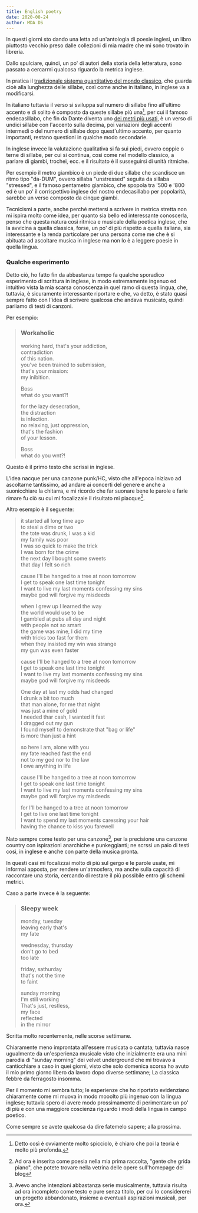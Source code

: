 ```yaml
---
title: English poetry
date: 2020-08-24
author: MDA DS
---
```


In questi giorni sto dando una letta ad un'antologia di poesie inglesi, un libro piuttosto vecchio preso dalle collezioni di mia madre che mi sono trovato in libreria.

Dallo spulciare, quindi, un po' di autori della storia della letteratura, sono passato a cercarmi qualcosa riguardo la metrica inglese.

In pratica il [tradizionale sistema quantitativo del mondo classico](https://it.wikipedia.org/wiki/Metrica_quantitativa#:~:text=La%20metrica%20quantitativa%20%C3%A8%20una,propria%20di%20molte%20lingue%20moderne.&text=Nella%20poesia%20italiana%20moderna%20vi,di%20riproporre%20l'antica%20metrica.), che guarda cioè alla lunghezza delle sillabe, così come anche in italiano, in inglese va a modificarsi.

In italiano tuttavia il verso si sviluppa sul numero di sillabe fino all'ultimo accento e di solito è composto da queste sillabe più una[^1], per cui il famoso endecasillabo, che fin da Dante diventa uno [dei metri più usati](https://www.eroicafenice.com/salotto-culturale/endecasillabi/), è un verso di undici sillabe con l'accento sulla decima, poi variazioni degli accenti intermedi o del numero di sillabe dopo quest'ultimo accento, per quanto importanti, restano questioni in qualche modo secondarie.

In inglese invece la valutazione qualitativa si fa sui piedi, ovvero coppie o terne di sillabe, per cui si continua, così come nel modello classico, a parlare di giambi, trochei, ecc. e il risultato è il susseguirsi di unità ritmiche.

Per esempio il metro giambico è un piede di due sillabe che scandisce un ritmo tipo "da-DUM", ovvero sillaba "unstressed" seguita da sillaba "stressed", e il famoso pentametro giambico, che spopola tra '500 e '800 ed è un po' il corrispettivo inglese del nostro endecasillabo per popolarità, sarebbe un verso composto da cinque giambi.

Tecnicismi a parte, anche perché mettersi a scrivere in metrica stretta non mi ispira molto come idea, per quanto sia bello ed interessante conoscerla, penso che questa natura così ritmica e musicale della poetica inglese, che la avvicina a quella classica, forse, un po' di più rispetto a quella italiana, sia interessante e la renda particolare per una persona come me che è si abituata ad ascoltare musica in inglese ma non lo è  a leggere poesie in quella lingua.

### Qualche esperimento

Detto ciò, ho fatto fin da abbastanza tempo fa qualche sporadico esperimento di scrittura in inglese, in modo estremamente ingenuo ed intuitivo vista la mia scarsa conoscenza in quel ramo di questa lingua, che, tuttavia, è sicuramente interessante riportare e che, va detto, è stato quasi sempre fatto con l'idea di scrivere qualcosa che andava musicato, quindi parliamo di testi di canzoni.

Per esempio:

> ### Workaholic
> 
> working hard, that's your addiction,<br>
> contradiction<br>
> of this nation.<br>
> you've been trained to submission,<br>
> that's your mission:<br>
> my inibition.<br>
>
> Boss<br>
> what do you want?!<br>
>
> for the lazy desecration,<br>
> the distraction<br>
> is infection.<br>
> no relaxing, just oppression,<br>
> that's the fashion<br>
> of your lesson.<br>
>
> Boss<br>
> what do you wnt?!<br>

Questo è il primo testo che scrissi in inglese.

L'idea nacque per una canzone punk/HC, visto che all'epoca iniziavo ad ascoltarne tantissimo, ad andare ai concerti del genere e anche a suonicchiare la chitarra, e mi ricordo che far suonare bene le parole e farle rimare fu ciò su cui mi focalizzaie il risultato mi piacque[^2].

Altro esempio è il seguente:

> it started all long time ago<br>
> to steal a dime or two<br>
> the tote was drunk, I was a kid<br>
> my family was poor<br>
> I was so quick to make the trick<br>
> I was born for the crime<br>
> the next day I bought some sweets<br>
> that day I felt so rich<br>
>
> cause I'll be hanged to a tree at noon tomorrow<br>
> I get to speak one last time tonight<br>
> I want to live my last moments confessing my sins<br>
> maybe god will forgive my misdeeds<br>
>
> when I grew up I learned the way<br>
> the world would use to be<br>
> I gambled at pubs all day and night<br>
> with people not so smart<br>
> the game was mine, I did my time<br>
> with tricks too fast for them<br>
> when they insisted my win was strange<br>
> my gun was even faster<br>
>
> cause I'll be hanged to a tree at noon tomorrow<br>
> I get to speak one last time tonight<br>
> I want to live my last moments confessing my sins<br>
> maybe god will forgive my misdeeds<br>
>
> One day at last my odds had changed<br>
> I drunk a bit too much<br>
> that man alone, for me that night<br>
> was just a mine of gold<br>
> I needed thar cash, I wanted it fast<br>
> I dragged out my gun<br>
> I found myself to demonstrate that "bag or life"<br>
> is more than just a hint<br>
>
> so here I am, alone with you<br>
> my fate reached fast the end<br>
> not to my god nor to the law<br>
> I owe anything in life<br>
>
> cause I'll be hanged to a tree at noon tomorrow<br>
> I get to speak one last time tonight<br>
> I want to live my last moments confessing my sins<br>
> maybe god will forgive my misdeeds<br>
>
> for I'll be hanged to a tree at noon tomorrow<br>
> I get to live one last time tonight<br>
> I want to spend my last moments caressing your hair<br>
> having the chance to kiss you farewell<br>

Nato sempre come testo per una canzone[^3], per la precisione una canzone country con ispirazioni anarchiche e punkeggianti; ne scrssi un paio di testi così, in inglese e anche con parte della musica pronta.

In questi casi mi focalizzai molto di più sul gergo e le parole usate, mi informai apposta, per rendere un'atmosfera, ma anche sulla capacità di raccontare una storia, cercando di restare il più possibile entro gli schemi metrici.

Caso a parte invece è la seguente:

> ### Sleepy week
>
> monday, tuesday<br>
> leaving early that's<br>
> my fate<br>
>
> wednesday, thursday<br>
> don't go to bed<br>
> too late<br>
>
> friday, sathurday<br>
> that's not the time<br>
> to faint<br>
>
> sunday morning<br>
> I'm still working<br>
> That's just, restless,<br>
> my face<br>
> reflected<br>
> in the mirror<br>

Scritta molto recentemente, nelle scorse settimane.

Chiaramente meno improntata all'essere musicata o cantata; tuttavia nasce ugualmente da un'esperienza musicale visto che inizialmente era una mini parodia di "sunday morning" dei velvet underground che mi trovavo a canticchiare a caso in quei giorni, visto che solo domenica scorsa ho avuto il mio primo giorno libero da lavoro dopo diverse settimane; La classica febbre da ferragosto insomma.

Per il momento mi sembra tutto; le esperienze che ho riportato evidenziano chiaramente come mi muova in modo mooolto più ingenuo con la lingua inglese; tuttavia spero di avere modo prossimamente di perimentare un po' di più e con una maggiore coscienza riguardo i modi della lingua in campo poetico.

Come sempre se avete qualcosa da dire fatemelo sapere; alla prossima.

[^1]: Detto così è ovviamente molto spicciolo, è chiaro che poi la teoria è molto più profonda.
[^2]: Ad ora è inserita come poesia nella mia prima raccolta, "gente che grida piano", che potete trovare nella vetrina delle opere sull'homepage del blog
[^3]: Avevo anche intenzioni abbastanza serie musicalmente, tuttavia risulta ad ora incompleto come testo e pure senza titolo, per cui lo considererei un progetto abbandonato, insieme a eventuali aspirazioni musicali, per ora.